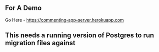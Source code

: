 ## For A Demo 
Go Here - https://commenting-app-server.herokuapp.com

## This needs a running version of Postgres to run migration files against
